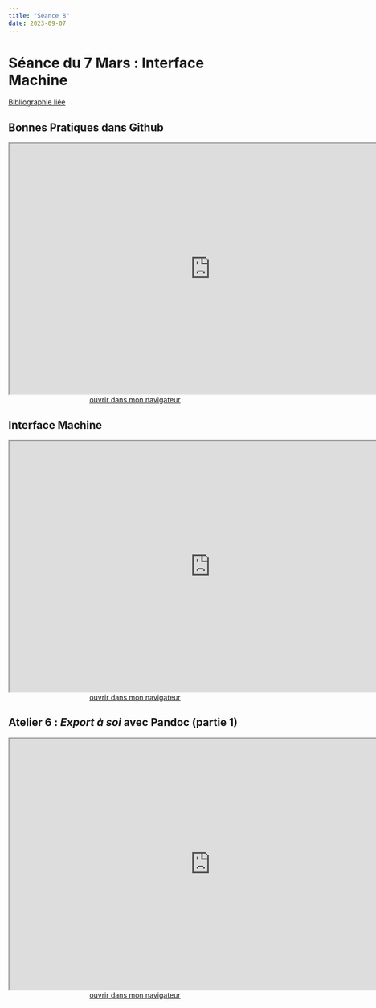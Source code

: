 ```yaml
--- 
title: "Séance 8"
date: 2023-09-07
---
```


# Séance du 7 Mars : Interface Machine

[Bibliographie liée](https://www.zotero.org/groups/4823133/FRA3826-2023/collections/HEBI953Z)

## Bonnes Pratiques dans Github

<iframe src="https://mmellet.github.io/FRA3826_2023/slides/Github.html" title="description"  height="500" width="800" allowfullscreen="allowfullscreen"></iframe>

<div style="text-align:center">
<a href="https://mmellet.github.io/FRA3826_2023/slides/Github.html" target="_blank">ouvrir dans mon navigateur</a>
</div>

## Interface Machine

<iframe src="https://mmellet.github.io/FRA3826_2023/slides/Seance-8-1.html" title="description"  height="500" width="800" allowfullscreen="allowfullscreen"></iframe>

<div style="text-align:center">
<a href="https://mmellet.github.io/FRA3826_2023/slides/Seance-8-1.html" target="_blank">ouvrir dans mon navigateur</a>
</div>

## Atelier 6 : *Export à soi* avec Pandoc (partie 1)

<iframe src="https://mmellet.github.io/FRA3826_2023/slides/Atelier-6.html" title="description"  height="500" width="800" allowfullscreen="allowfullscreen"></iframe>


<div style="text-align:center">
<a href="https://mmellet.github.io/FRA3826_2023/slides/Atelier-6.html" target="_blank">ouvrir dans mon navigateur</a>
</div>


